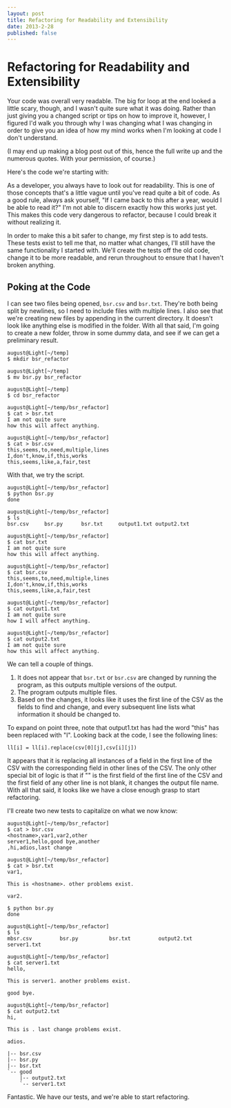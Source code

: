 ```yaml
---
layout: post
title: Refactoring for Readability and Extensibility
date: 2013-2-28
published: false
---
```



# Refactoring for Readability and Extensibility

Your code was overall very readable. The big for loop at the end looked a little scary, though, and I wasn't quite sure what it was doing. Rather than just giving you a changed script or tips on how to improve it, however, I figured I'd walk you through why I was changing what I was changing in order to give you an idea of how my mind works when I'm looking at code I don't understand. 

(I may end up making a blog post out of this, hence the full write up and the numerous quotes. With your permission, of course.)

Here's the code we're starting with:

<script src="https://gist.github.com/McPolemic/83d09fa20150810af05f/2dd222b2609ddb1e216a55b50cfde7a19b0cd63c.js"></script>

As a developer, you always have to look out for readability. This is one of those concepts that's a little vague until you've read quite a bit of code. As a good rule, always ask yourself, "If I came back to this after a year, would I be able to read it?" I'm not able to discern exactly how this works just yet. This makes this code very dangerous to refactor, because I could break it without realizing it. 

In order to make this a bit safer to change, my first step is to add tests. These tests exist to tell me that, no matter what changes, I'll still have the same functionality I started with. We'll create the tests off the old code, change it to be more readable, and rerun throughout to ensure that I haven't broken anything. 

## Poking at the Code

I can see two files being opened, `bsr.csv` and `bsr.txt`. They're both being split by newlines, so I need to include files with multiple lines. I also see that we're creating new files by appending in the current directory. It doesn't look like anything else is modified in the folder. With all that said, I'm going to create a new folder, throw in some dummy data, and see if we can get a preliminary result.

    august@Light[~/temp]
    $ mkdir bsr_refactor

    august@Light[~/temp]
    $ mv bsr.py bsr_refactor 

    august@Light[~/temp]
    $ cd bsr_refactor 

    august@Light[~/temp/bsr_refactor]
    $ cat > bsr.txt
    I am not quite sure 
    how this will affect anything.

    august@Light[~/temp/bsr_refactor]
    $ cat > bsr.csv
    this,seems,to,need,multiple,lines
    I,don't,know,if,this,works
    this,seems,like,a,fair,test

With that, we try the script.

    august@Light[~/temp/bsr_refactor]
    $ python bsr.py
    done

    august@Light[~/temp/bsr_refactor]
    $ ls
    bsr.csv     bsr.py      bsr.txt     output1.txt output2.txt

    august@Light[~/temp/bsr_refactor]
    $ cat bsr.txt
    I am not quite sure 
    how this will affect anything.

    august@Light[~/temp/bsr_refactor]
    $ cat bsr.csv
    this,seems,to,need,multiple,lines
    I,don't,know,if,this,works
    this,seems,like,a,fair,test

    august@Light[~/temp/bsr_refactor]
    $ cat output1.txt
    I am not quite sure 
    how I will affect anything.

    august@Light[~/temp/bsr_refactor]
    $ cat output2.txt
    I am not quite sure 
    how this will affect anything.

We can tell a couple of things. 

1. It does not appear that `bsr.txt` or `bsr.csv` are changed by running the program, as this outputs multiple versions of the output.  
2. The program outputs multiple files.
3. Based on the changes, it looks like it uses the first line of the CSV as the fields to find and change, and every subsequent line lists what information it should be changed to.

To expand on point three, note that output1.txt has had the word "this" has been replaced with "I". Looking back at the code, I see the following lines:

    ll[i] = ll[i].replace(csv[0][j],csv[i][j])

It appears that it is replacing all instances of a field in the first line of the CSV with the corresponding field in other lines of the CSV. The only other special bit of logic is that if "<hostname>" is the first field of the first line of the CSV and the first field of any other line is not blank, it changes the output file name. With all that said, it looks like we have a close enough grasp to start refactoring.

I'll create two new tests to capitalize on what we now know:

    august@Light[~/temp/bsr_refactor]
    $ cat > bsr.csv
    <hostname>,var1,var2,other
    server1,hello,good bye,another
    ,hi,adios,last change

    august@Light[~/temp/bsr_refactor]
    $ cat > bsr.txt
    var1,     

    This is <hostname>. other problems exist.

    var2.

    $ python bsr.py 
    done

    august@Light[~/temp/bsr_refactor]
    $ ls
    mbsr.csv         bsr.py          bsr.txt         output2.txt     server1.txt

    august@Light[~/temp/bsr_refactor]
    $ cat server1.txt 
    hello,

    This is server1. another problems exist.

    good bye.

    august@Light[~/temp/bsr_refactor]
    $ cat output2.txt 
    hi,

    This is . last change problems exist.

    adios.

    |-- bsr.csv
    |-- bsr.py
    |-- bsr.txt
    `-- good
        |-- output2.txt
        `-- server1.txt

 
Fantastic. We have our tests, and we're able to start refactoring.

<script src="https://gist.github.com/McPolemic/83d09fa20150810af05f/12ec86526641c11f0298106f8986abb2ed7d8aa4.js"></script>

 
